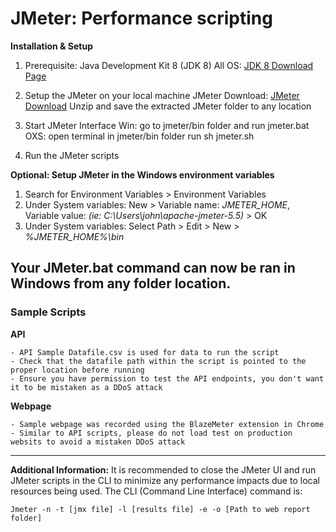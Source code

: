 # JMeter: Performance scripting

**Installation & Setup**

1.	Prerequisite: Java Development Kit 8 (JDK 8)
All OS: [JDK 8 Download Page](https://www.oracle.com/java/technologies/downloads/)

2.	Setup the JMeter on your local machine
JMeter Download: [JMeter Download](https://jmeter.apache.org/download_jmeter.cgi)
Unzip and save the extracted JMeter folder to any location

3.	Start JMeter Interface
Win: go to jmeter/bin folder and run jmeter.bat
OXS: open terminal in jmeter/bin folder run sh jmeter.sh

4.	Run the JMeter scripts  

**Optional: Setup JMeter in the Windows environment variables**

1. Search for Environment Variables > Environment Variables
2. Under System variables: New > Variable name: *JMETER_HOME*, Variable value: *<path of your JMeter program> (ie: C:\Users\john\apache-jmeter-5.5)* > OK
3. Under System variables: Select Path > Edit > New > *%JMETER_HOME%\bin*

Your JMeter.bat command can now be ran in Windows from any folder location.
-----
### Sample Scripts   

**API**
```
- API Sample Datafile.csv is used for data to run the script
- Check that the datafile path within the script is pointed to the proper location before running
- Ensure you have permission to test the API endpoints, you don't want it to be mistaken as a DDoS attack
```

**Webpage**
```
- Sample webpage was recorded using the BlazeMeter extension in Chrome
- Similar to API scripts, please do not load test on production websits to avoid a mistaken DDoS attack
```
------ 
**Additional Information:**
It is recommended to close the JMeter UI and run JMeter scripts in the CLI to minimize any performance impacts due to local resources being used.
The CLI (Command Line Interface) command is:

`Jmeter -n -t [jmx file] -l [results file] -e -o [Path to web report folder]`
